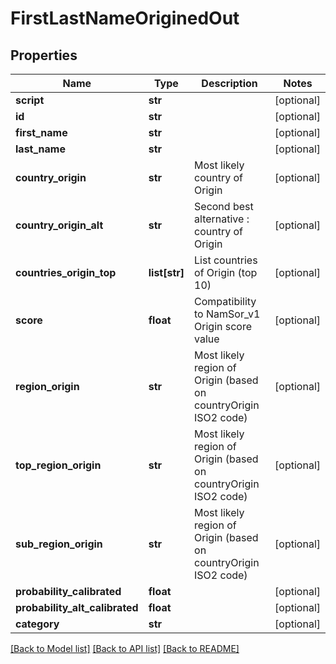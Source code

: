 # FirstLastNameOriginedOut

## Properties
Name | Type | Description | Notes
------------ | ------------- | ------------- | -------------
**script** | **str** |  | [optional] 
**id** | **str** |  | [optional] 
**first_name** | **str** |  | [optional] 
**last_name** | **str** |  | [optional] 
**country_origin** | **str** | Most likely country of Origin | [optional] 
**country_origin_alt** | **str** | Second best alternative : country of Origin | [optional] 
**countries_origin_top** | **list[str]** | List countries of Origin (top 10) | [optional] 
**score** | **float** | Compatibility to NamSor_v1 Origin score value | [optional] 
**region_origin** | **str** | Most likely region of Origin (based on countryOrigin ISO2 code) | [optional] 
**top_region_origin** | **str** | Most likely region of Origin (based on countryOrigin ISO2 code) | [optional] 
**sub_region_origin** | **str** | Most likely region of Origin (based on countryOrigin ISO2 code) | [optional] 
**probability_calibrated** | **float** |  | [optional] 
**probability_alt_calibrated** | **float** |  | [optional] 
**category** | **str** |  | [optional] 

[[Back to Model list]](../README.md#documentation-for-models) [[Back to API list]](../README.md#documentation-for-api-endpoints) [[Back to README]](../README.md)


